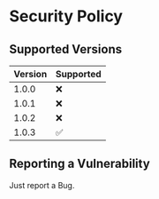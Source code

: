 # Security Policy

## Supported Versions

| Version | Supported          |
| ------- | ------------------ |
| 1.0.0   | :x:                |
| 1.0.1   | :x:                |
| 1.0.2   | :x:                |
| 1.0.3   | :white_check_mark: |

## Reporting a Vulnerability
Just report a Bug.
